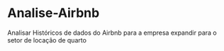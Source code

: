 # Analise-Airbnb
Analisar Históricos de dados do Airbnb para a empresa expandir para o setor de locação de quarto
